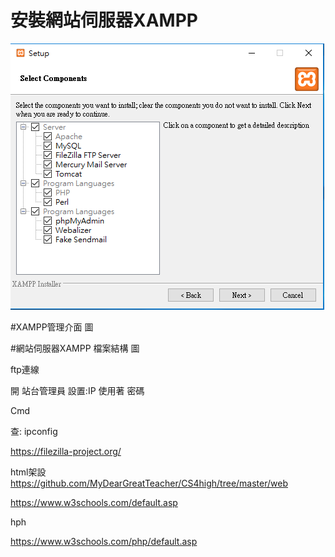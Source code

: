 
# 安裝網站伺服器XAMPP

![1](1.PNG)

#XAMPP管理介面
圖

#網站伺服器XAMPP 檔案結構
圖

ftp連線

開 站台管理員
 設置:IP 使用著 密碼

Cmd

查:
ipconfig

https://filezilla-project.org/


html架設
https://github.com/MyDearGreatTeacher/CS4high/tree/master/web

https://www.w3schools.com/default.asp


hph

https://www.w3schools.com/php/default.asp







